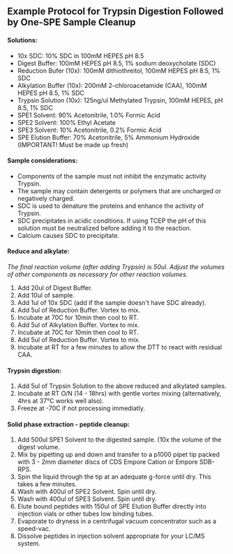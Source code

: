 ## Example Protocol for Trypsin Digestion Followed by One-SPE Sample Cleanup

#### Solutions:
* 10x SDC: 10% SDC in 100mM HEPES pH 8.5
* Digest Buffer: 100mM HEPES pH 8.5, 1% sodium deoxycholate (SDC)
* Reduction Bufer (10x): 100mM dithiothreitol, 100mM HEPES pH 8.5, 1% SDC
* Alkylation Buffer (10x): 200mM 2-chloroacetamide (CAA), 100mM HEPES pH 8.5, 1% SDC
* Trypsin Solution (10x): 125ng/ul Methylated Trypsin, 100mM HEPES, pH 8.5, 1% SDC
* SPE1 Solvent: 90% Acetonitrile, 1.0% Formic Acid
* SPE2 Solvent: 100% Ethyl Acetate
* SPE3 Solvent: 10% Acetonitrile, 0.2% Formic Acid
* SPE Elution Buffer: 70% Acetonitrile, 5% Ammonium Hydroxide (IMPORTANT!  Must be made up fresh)

#### Sample considerations:
* Components of the sample must not inhibit the enzymatic activity Trypsin.
* The sample may contain detergents or polymers that are uncharged or negatively charged.
* SDC is used to denature the proteins and enhance the activity of Trypsin.
* SDC precipitates in acidic conditions.  If using TCEP the pH of this solution must be neutralized before adding it to the reaction.
* Calcium causes SDC to precipitate.

#### Reduce and alkylate:
*The final reaction volume (after adding Trypsin) is 50ul. Adjust the volumes of other components as necessary for other reaction volumes.*
1. Add 20ul of Digest Buffer.
2. Add 10ul of sample.
3. Add 1ul of 10x SDC (add if the sample doesn't have SDC already).
4. Add 5ul of Reduction Buffer. Vortex to mix.
5. Incubate at 70C for 10min then cool to RT.
6. Add 5ul of Alkylation Buffer. Vortex to mix.
7. Incubate at 70C for 10min then cool to RT.
8. Add 5ul of Reduction Buffer. Vortex to mix.
9. Incubate at RT for a few minutes to allow the DTT to react with residual CAA.

#### Trypsin digestion:
1. Add 5ul of Trypsin Solution to the above reduced and alkylated samples.
2. Incubate at RT O/N (14 - 18hrs) with gentle vortex mixing (alternatively, 4hrs at 37°C works well also).
3. Freeze at -70C if not processing immediatly.

#### Solid phase extraction - peptide cleanup:
1. Add 500ul SPE1 Solvent to the digested sample. (10x the volume of the digest volume.
2. Mix by pipetting up and down and transfer to a p1000 pipet tip packed with 3 - 2mm diameter discs of CDS Empore Cation or Empore SDB-RPS.
3. Spin the liquid through the tip at an adequate g-force until dry.  This takes a few minutes.
4. Wash with 400ul of SPE2 Solvent.  Spin until dry.
5. Wash with 400ul of SPE3 Solvent.  Spin until dry.
6. Elute bound peptides with 150ul of SPE Elution Buffer directly into injection vials or other tubes low binding tubes.
7. Evaporate to dryness in a centrifugal vacuum concentrator such as a speed-vac.
8. Dissolve peptides in injection solvent appropriate for your LC/MS system. 
